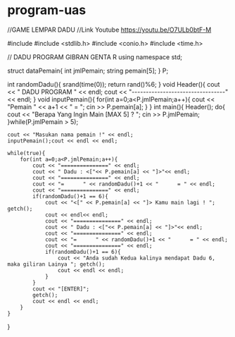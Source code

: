 # program-uas
//GAME LEMPAR DADU
//Link Youtube https://youtu.be/O7ULb0btF-M


#include <iostream>
#include <stdlib.h>
#include <conio.h>
#include <time.h> 

// DADU PROGRAM GIBRAN GENTA R
using namespace std;

struct dataPemain{
    int jmlPemain;
    string pemain[5];
} P;

int randomDadu(){
    srand(time(0));
    return rand()%6;
}
void Header(){
    cout << "   DADU PROGRAM   " << endl;
    cout << "---------------------------------" << endl;
}
void inputPemain(){ 
    for(int a=0;a<P.jmlPemain;a++){
        cout << "Pemain " << a+1 << " = ";
        cin >> P.pemain[a];
    }
}
int main(){
    Header();
    do{
        cout << "Berapa Yang Ingin Main [MAX 5] ? ";
        cin >> P.jmlPemain;
    }while(P.jmlPemain > 5);

    cout << "Masukan nama pemain !" << endl;
    inputPemain();cout << endl << endl;

    while(true){
        for(int a=0;a<P.jmlPemain;a++){
            cout << "===============" << endl;
            cout << " Dadu : <["<< P.pemain[a] << "]>"<< endl;
            cout << "===============" << endl;
            cout << "=      " << randomDadu()+1 << "      = " << endl;
            cout << "===============" << endl;
            if(randomDadu()+1 == 6){
                cout << "<[" << P.pemain[a] << "]> Kamu main lagi ! "; getch();
                cout << endl<< endl;
                cout << "===============" << endl;
                cout << " Dadu : <["<< P.pemain[a] << "]>"<< endl;
                cout << "===============" << endl;
                cout << "=      " << randomDadu()+1 << "      = " << endl;
                cout << "===============" << endl;
                if(randomDadu()+1 == 6){
                    cout << "Anda sudah Kedua kalinya mendapat Dadu 6, maka giliran Lainya "; getch();
                    cout << endl << endl;
                }
            }
            cout << "[ENTER]"; 
            getch();
            cout << endl << endl;
        }
    }
}



    
